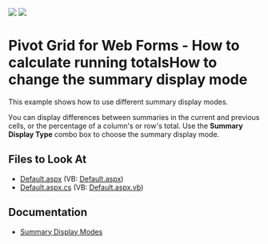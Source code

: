 <!-- default badges list -->
[![](https://img.shields.io/badge/Open_in_DevExpress_Support_Center-FF7200?style=flat-square&logo=DevExpress&logoColor=white)](https://supportcenter.devexpress.com/ticket/details/T590012)
[![](https://img.shields.io/badge/📖_How_to_use_DevExpress_Examples-e9f6fc?style=flat-square)](https://docs.devexpress.com/GeneralInformation/403183)
<!-- default badges end -->
# Pivot Grid for Web Forms - How to calculate running totalsHow to change the summary display mode

This example shows how to use different summary display modes.

Уou can display differences between summaries in the current and previous cells, or the percentage of a column's or row's total. Use the **Summary Display Type** combo box to choose the summary display mode.

## Files to Look At

* [Default.aspx](./CS/SummaryDisplayMode/Default.aspx) (VB: [Default.aspx](./VB/SummaryDisplayMode/Default.aspx))
* [Default.aspx.cs](./CS/SummaryDisplayMode/Default.aspx.cs) (VB: [Default.aspx.vb](./VB/SummaryDisplayMode/Default.aspx.vb))

## Documentation

- [Summary Display Modes](https://docs.devexpress.com/AspNet/7281/components/pivot-grid/data-shaping/aggregation/summaries/summary-display-modes)




